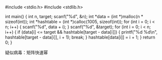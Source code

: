 #include <stdio.h>
#include <stdlib.h>

int main() {
    int n, target;
    scanf("%d", &n);
    int *data = (int *)malloc(n * sizeof(int));
    int *hashtable = (int *)calloc(1005, sizeof(int));
    for (int i = 0; i < n; i++) {
        scanf("%d", data + i);
    }
    scanf("%d", &target);
    for (int i = 0; i < n; i++) {
        if (data[i] <= target && hashtable[target - data[i]]) {
            printf("%d %d\n", hashtable[target - data[i]], i + 1);
            break;
        }
        hashtable[data[i]] = i + 1;
    }
    return 0;
}

疑似病毒：矩阵快速幂